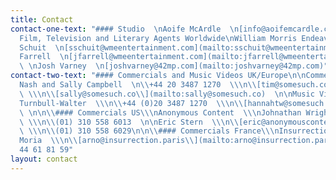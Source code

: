 ```yaml
---
title: Contact
contact-one-text: "#### Studio  \nAoife McArdle  \n[info@aoifemcardle.com](mailto:info@aoifemcardle.com)\n\n####
  Film, Television and Literary Agents Worldwide\nWilliam Morris Endeavor  \nSolco
  Schuit  \n[sschuit@wmeentertainment.com](mailto:sschuit@wmeentertainment.com)\n\nJames
  Farrell  \n[jfarrell@wmeentertainment.com](mailto:jfarrell@wmeentertainment.com)\n\n42
  \ \nJosh Varney  \n[joshvarney@42mp.com](mailto:joshvarney@42mp.com)"
contact-two-text: "#### Commercials and Music Videos UK/Europe\n\nCommercials  \nTim
  Nash and Sally Campbell  \n\\+44 20 3487 1270  \\\n\\[tim@somesuch.co\\](mailto:tim@somesuch.co)
  \ \\\n\\[sally@somesuch.co\\](mailto:sally@somesuch.co)  \n\nMusic Videos  \\\nHannah
  Turnbull-Walter  \\\n\\+44 (0)20 3487 1270  \\\n\\[hannahtw@somesuch.co\\](mailto:hannahtw@somesuch.co)
  \ \n\n\\#### Commercials US\\\nAnonymous Content  \\\nJohnathan Wright  \\\n\\[jwright@anonymouscontent.com\\](mailto:jwright@anonymouscontent.com)
  \ \\\n\\(01) 310 558 6013  \n\nEric Stern  \\\n\\[eric@anonymouscontent.com\\](mailto:eric@anonymouscontent.com)
  \ \\\n\\(01) 310 558 6029\n\n\\#### Commercials France\\\nInsurrection  \\\nArno
  Moria  \\\n\\[arno@insurrection.paris\\](mailto:arno@insurrection.paris)  \\\n\\+331
  44 61 81 59"
layout: contact
---
```


